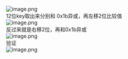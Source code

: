 ![image.png](https://cdn.nlark.com/yuque/0/2023/png/22837360/1695714505793-27496d9f-413d-4e81-9d9e-d9efdf2d83b7.png#averageHue=%23e9e8e7&clientId=u58809271-c59e-4&from=paste&height=189&id=u9aa9ed18&originHeight=385&originWidth=497&originalType=binary&ratio=1.5&rotation=0&showTitle=false&size=40039&status=done&style=none&taskId=u833d61bf-889c-45d1-8428-f06e8c4a9f3&title=&width=244.33334350585938)<br />12位key取出来分别和 0x1b异或，再左移2位比较值<br />![image.png](https://cdn.nlark.com/yuque/0/2023/png/22837360/1695715554151-641f089c-25e3-4550-a9a0-bc6fc05fc9ac.png#averageHue=%23fcfcfb&clientId=u58809271-c59e-4&from=paste&height=265&id=ua1e48437&originHeight=623&originWidth=1009&originalType=binary&ratio=1.5&rotation=0&showTitle=false&size=94153&status=done&style=none&taskId=ud7d17dc9-c30e-4175-a5c7-557e50308b3&title=&width=428.66668701171875)<br />反过来就是右移2位，再和0x1b异或<br />![image.png](https://cdn.nlark.com/yuque/0/2023/png/22837360/1695716360056-14dcea1b-a691-4dbf-bc9f-003da7a1fa94.png#averageHue=%233c3b3a&clientId=u58809271-c59e-4&from=paste&height=159&id=u6845d958&originHeight=293&originWidth=975&originalType=binary&ratio=1.5&rotation=0&showTitle=false&size=33176&status=done&style=none&taskId=u3b84dd50-d034-4060-9ac3-4ef91801aed&title=&width=530)<br />验证<br />![image.png](https://cdn.nlark.com/yuque/0/2023/png/22837360/1695716486314-2c1e9e31-d76c-4aa4-b4c1-2c066c438852.png#averageHue=%23f3f3f2&clientId=u58809271-c59e-4&from=paste&height=138&id=ua52ef723&originHeight=255&originWidth=402&originalType=binary&ratio=1.5&rotation=0&showTitle=false&size=15610&status=done&style=none&taskId=u37b5b978-c1cd-4221-8be2-39542458929&title=&width=217)


